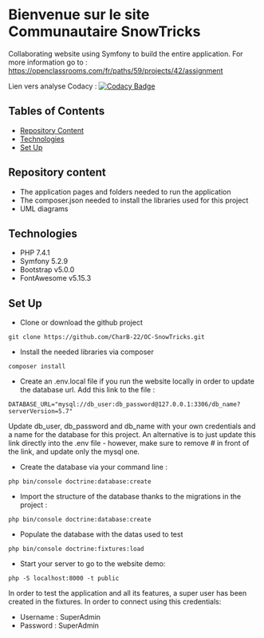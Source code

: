 # Bienvenue sur le site Communautaire SnowTricks

Collaborating website using Symfony to build the entire application. For more information go to : https://openclassrooms.com/fr/paths/59/projects/42/assignment

Lien vers analyse Codacy :
[![Codacy Badge](https://app.codacy.com/project/badge/Grade/b8f36c07e12d45df86bd854ea4d3e3a2)](https://www.codacy.com/gh/CharB-22/OC-SnowTricks/dashboard?utm_source=github.com&amp;utm_medium=referral&amp;utm_content=CharB-22/OC-SnowTricks&amp;utm_campaign=Badge_Grade)

## Tables of Contents
  * [Repository Content](#repository-content)
  * [Technologies](#technologies)
  * [Set Up](#set-up)

## Repository content
  * The application pages and folders needed to run the application
  * The composer.json needed to install the libraries used for this project
  * UML diagrams

## Technologies
  * PHP 7.4.1
  * Symfony 5.2.9
  * Bootstrap v5.0.0
  * FontAwesome v5.15.3

## Set Up
  * Clone or download the github project
  ```
  git clone https://github.com/CharB-22/OC-SnowTricks.git
  ```
  * Install the needed libraries via composer
  ```
  composer install
  ```
  * Create an .env.local file if you run the website locally in order to update the database url. Add this link to the file :
  ```
  DATABASE_URL="mysql://db_user:db_password@127.0.0.1:3306/db_name?serverVersion=5.7"
  ```
  Update db_user, db_password and db_name with your own credentials and a name for the database for this project.
  An alternative is to just update this link directly into the .env file - however, make sure to remove # in front of the link, and update only the mysql one.

  * Create the database via your command line :
  ```
  php bin/console doctrine:database:create
  ```
  * Import the structure of the database thanks to the migrations in the project :
  ```
  php bin/console doctrine:database:create
  ```
  * Populate the database with the datas used to test
  ```
  php bin/console doctrine:fixtures:load
  ```
  * Start your server to go to the website demo:
  ```
  php -S localhost:8000 -t public
  ```

In order to test the application and all its features, a super user has been created in the fixtures. In order to connect using this credentials:
  * Username : SuperAdmin
  * Password : SuperAdmin
